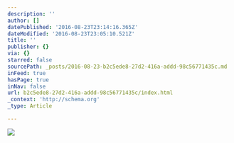 ```yaml
---
description: ''
author: []
datePublished: '2016-08-23T23:14:16.365Z'
dateModified: '2016-08-23T23:05:10.521Z'
title: ''
publisher: {}
via: {}
starred: false
sourcePath: _posts/2016-08-23-b2c5ede8-27d2-416a-addd-98c56771435c.md
inFeed: true
hasPage: true
inNav: false
url: b2c5ede8-27d2-416a-addd-98c56771435c/index.html
_context: 'http://schema.org'
_type: Article

---
```

![](https://the-grid-user-content.s3-us-west-2.amazonaws.com/d1425017-f4c7-49a2-ac41-0828568b35fc.jpg)